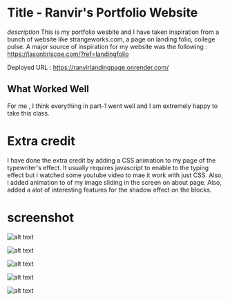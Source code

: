 # Title - Ranvir's Portfolio Website

*description*
This is my portfolio wesbite and I have taken inspiration from a bunch of website like strangeworks.com, a page on landing folio, college pulse. A major source of inspiration
for my website was the following : https://jasonbriscoe.com/?ref=landingfolio


Deployed URL : https://ranvirlandingpage.onrender.com/


## What Worked Well
For me , I think everything in part-1 went well and I am extremely happy to take this class.

# Extra credit
I have done the extra credit by adding a CSS animation to my page of the typewriter's effect. It usually requires
javascript to enable to the typing effect but i watched some youtube video to mae it work with just CSS. Also, i added animation to of my image sliding in the screen on about page. Also, added a alot of interesting features for the shadow effect on the blocks.


# screenshot 
![alt text](<Screenshot 2024-04-04 at 12.00.41 AM.png>)

![alt text](<Screenshot 2024-04-04 at 12.00.57 AM.png>)

![alt text](<Screenshot 2024-04-04 at 12.01.05 AM.png>)


![alt text](<Screenshot 2024-04-04 at 12.01.18 AM.png>)

![alt text](<Screenshot 2024-04-04 at 12.01.25 AM.png>)